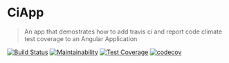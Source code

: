 # CiApp

> An app that demostrates how to add travis ci and report code climate test coverage to an Angular Application

[![Build Status](https://travis-ci.org/CryceTruly/CI-App.svg?branch=master)](https://travis-ci.org/CryceTruly/CI-App) [![Maintainability](https://api.codeclimate.com/v1/badges/1ce004cf5a33646774e0/maintainability)](https://codeclimate.com/github/CryceTruly/CI-App/maintainability) [![Test Coverage](https://api.codeclimate.com/v1/badges/1ce004cf5a33646774e0/test_coverage)](https://codeclimate.com/github/CryceTruly/CI-App/test_coverage) [![codecov](https://codecov.io/gh/CryceTruly/CI-App/branch/master/graph/badge.svg)](https://codecov.io/gh/CryceTruly/CI-App)

